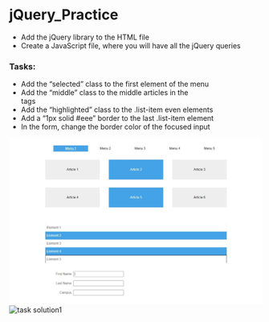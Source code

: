 # jQuery_Practice
- Add the jQuery library to the HTML file
- Create a JavaScript file, where you will have all the jQuery queries
### Tasks:
- Add the “selected” class to the first element of the menu
- Add the “middle” class to the middle articles in the <section> tags
- Add the “highlighted” class to the .list-item even elements
- Add a “1px solid #eee” border to the last .list-item element
- In the form, change the border color of the focused input
  
![task solution](/jQExercise.jpg)
![task solution1](./homePage.jpg)


